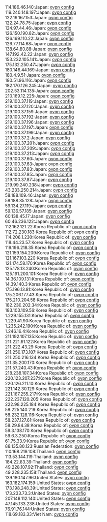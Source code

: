 114.186.46.140:Japan: [ovpn config](vpn/114_186_46_140.ovpn)  
119.240.148.197:Japan: [ovpn config](vpn/119_240_148_197.ovpn)  
122.19.167.153:Japan: [ovpn config](vpn/122_19_167_153.ovpn)  
122.24.78.75:Japan: [ovpn config](vpn/122_24_78_75.ovpn)  
124.97.44.46:Japan: [ovpn config](vpn/124_97_44_46.ovpn)  
126.150.190.62:Japan: [ovpn config](vpn/126_150_190_62.ovpn)  
126.169.110.22:Japan: [ovpn config](vpn/126_169_110_22.ovpn)  
126.77.114.68:Japan: [ovpn config](vpn/126_77_114_68.ovpn)  
138.64.80.88:Japan: [ovpn config](vpn/138_64_80_88.ovpn)  
147.192.42.22:Japan: [ovpn config](vpn/147_192_42_22.ovpn)  
153.232.105.141:Japan: [ovpn config](vpn/153_232_105_141.ovpn)  
175.132.250.47:Japan: [ovpn config](vpn/175_132_250_47.ovpn)  
180.146.44.169:Japan: [ovpn config](vpn/180_146_44_169.ovpn)  
180.4.9.51:Japan: [ovpn config](vpn/180_4_9_51.ovpn)  
180.51.96.116:Japan: [ovpn config](vpn/180_51_96_116.ovpn)  
182.170.126.245:Japan: [ovpn config](vpn/182_170_126_245.ovpn)  
202.53.114.135:Japan: [ovpn config](vpn/202_53_114_135.ovpn)  
210.169.12.225:Japan: [ovpn config](vpn/210_169_12_225.ovpn)  
219.100.37.119:Japan: [ovpn config](vpn/219_100_37_119.ovpn)  
219.100.37.120:Japan: [ovpn config](vpn/219_100_37_120.ovpn)  
219.100.37.159:Japan: [ovpn config](vpn/219_100_37_159.ovpn)  
219.100.37.192:Japan: [ovpn config](vpn/219_100_37_192.ovpn)  
219.100.37.196:Japan: [ovpn config](vpn/219_100_37_196.ovpn)  
219.100.37.197:Japan: [ovpn config](vpn/219_100_37_197.ovpn)  
219.100.37.199:Japan: [ovpn config](vpn/219_100_37_199.ovpn)  
219.100.37.2:Japan: [ovpn config](vpn/219_100_37_2.ovpn)  
219.100.37.201:Japan: [ovpn config](vpn/219_100_37_201.ovpn)  
219.100.37.209:Japan: [ovpn config](vpn/219_100_37_209.ovpn)  
219.100.37.213:Japan: [ovpn config](vpn/219_100_37_213.ovpn)  
219.100.37.60:Japan: [ovpn config](vpn/219_100_37_60.ovpn)  
219.100.37.63:Japan: [ovpn config](vpn/219_100_37_63.ovpn)  
219.100.37.83:Japan: [ovpn config](vpn/219_100_37_83.ovpn)  
219.100.37.85:Japan: [ovpn config](vpn/219_100_37_85.ovpn)  
219.100.37.87:Japan: [ovpn config](vpn/219_100_37_87.ovpn)  
219.99.240.238:Japan: [ovpn config](vpn/219_99_240_238.ovpn)  
43.233.250.214:Japan: [ovpn config](vpn/43_233_250_214.ovpn)  
58.188.109.46:Japan: [ovpn config](vpn/58_188_109_46.ovpn)  
58.188.35.128:Japan: [ovpn config](vpn/58_188_35_128.ovpn)  
59.134.27.119:Japan: [ovpn config](vpn/59_134_27_119.ovpn)  
59.136.57.185:Japan: [ovpn config](vpn/59_136_57_185.ovpn)  
60.138.45.17:Japan: [ovpn config](vpn/60_138_45_17.ovpn)  
60.46.236.122:Japan: [ovpn config](vpn/60_46_236_122.ovpn)  
112.162.121.22:Korea Republic of: [ovpn config](vpn/112_162_121_22.ovpn)  
112.72.230.183:Korea Republic of: [ovpn config](vpn/112_72_230_183.ovpn)  
114.206.1.230:Korea Republic of: [ovpn config](vpn/114_206_1_230.ovpn)  
118.44.23.57:Korea Republic of: [ovpn config](vpn/118_44_23_57.ovpn)  
119.196.218.35:Korea Republic of: [ovpn config](vpn/119_196_218_35.ovpn)  
121.159.154.209:Korea Republic of: [ovpn config](vpn/121_159_154_209.ovpn)  
121.167.103.220:Korea Republic of: [ovpn config](vpn/121_167_103_220.ovpn)  
121.174.58.170:Korea Republic of: [ovpn config](vpn/121_174_58_170.ovpn)  
125.178.13.240:Korea Republic of: [ovpn config](vpn/125_178_13_240.ovpn)  
125.191.200.101:Korea Republic of: [ovpn config](vpn/125_191_200_101.ovpn)  
14.36.109.131:Korea Republic of: [ovpn config](vpn/14_36_109_131.ovpn)  
14.39.140.3:Korea Republic of: [ovpn config](vpn/14_39_140_3.ovpn)  
175.196.13.81:Korea Republic of: [ovpn config](vpn/175_196_13_81.ovpn)  
175.206.177.43:Korea Republic of: [ovpn config](vpn/175_206_177_43.ovpn)  
175.210.204.58:Korea Republic of: [ovpn config](vpn/175_210_204_58.ovpn)  
182.230.202.34:Korea Republic of: [ovpn config](vpn/182_230_202_34.ovpn)  
183.103.109.56:Korea Republic of: [ovpn config](vpn/183_103_109_56.ovpn)  
1.229.155.131:Korea Republic of: [ovpn config](vpn/1_229_155_131.ovpn)  
1.229.41.90:Korea Republic of: [ovpn config](vpn/1_229_41_90.ovpn)  
1.235.242.190:Korea Republic of: [ovpn config](vpn/1_235_242_190.ovpn)  
1.246.16.4:Korea Republic of: [ovpn config](vpn/1_246_16_4.ovpn)  
211.192.107.135:Korea Republic of: [ovpn config](vpn/211_192_107_135.ovpn)  
211.221.91.122:Korea Republic of: [ovpn config](vpn/211_221_91_122.ovpn)  
211.222.43.29:Korea Republic of: [ovpn config](vpn/211_222_43_29.ovpn)  
211.250.173.107:Korea Republic of: [ovpn config](vpn/211_250_173_107.ovpn)  
211.250.216.134:Korea Republic of: [ovpn config](vpn/211_250_216_134.ovpn)  
211.35.200.170:Korea Republic of: [ovpn config](vpn/211_35_200_170.ovpn)  
211.57.240.43:Korea Republic of: [ovpn config](vpn/211_57_240_43.ovpn)  
218.238.107.34:Korea Republic of: [ovpn config](vpn/218_238_107_34.ovpn)  
220.123.207.237:Korea Republic of: [ovpn config](vpn/220_123_207_237.ovpn)  
220.126.211.10:Korea Republic of: [ovpn config](vpn/220_126_211_10.ovpn)  
221.142.30.129:Korea Republic of: [ovpn config](vpn/221_142_30_129.ovpn)  
221.167.255.217:Korea Republic of: [ovpn config](vpn/221_167_255_217.ovpn)  
222.237.120.205:Korea Republic of: [ovpn config](vpn/222_237_120_205.ovpn)  
222.98.225.184:Korea Republic of: [ovpn config](vpn/222_98_225_184.ovpn)  
58.225.140.219:Korea Republic of: [ovpn config](vpn/58_225_140_219.ovpn)  
58.232.128.116:Korea Republic of: [ovpn config](vpn/58_232_128_116.ovpn)  
58.237.127.61:Korea Republic of: [ovpn config](vpn/58_237_127_61.ovpn)  
58.29.84.38:Korea Republic of: [ovpn config](vpn/58_29_84_38.ovpn)  
59.3.138.170:Korea Republic of: [ovpn config](vpn/59_3_138_170.ovpn)  
59.6.3.250:Korea Republic of: [ovpn config](vpn/59_6_3_250.ovpn)  
61.75.33.9:Korea Republic of: [ovpn config](vpn/61_75_33_9.ovpn)  
88.135.80.123:Russian Federation: [ovpn config](vpn/88_135_80_123.ovpn)  
110.168.219.108:Thailand: [ovpn config](vpn/110_168_219_108.ovpn)  
113.53.144.119:Thailand: [ovpn config](vpn/113_53_144_119.ovpn)  
184.22.83.39:Thailand: [ovpn config](vpn/184_22_83_39.ovpn)  
49.228.107.92:Thailand: [ovpn config](vpn/49_228_107_92.ovpn)  
49.228.235.158:Thailand: [ovpn config](vpn/49_228_235_158.ovpn)  
139.180.147.96:United States: [ovpn config](vpn/139_180_147_96.ovpn)  
163.182.174.159:United States: [ovpn config](vpn/163_182_174_159.ovpn)  
173.198.248.39:United States: [ovpn config](vpn/173_198_248_39.ovpn)  
173.233.73.3:United States: [ovpn config](vpn/173_233_73_3.ovpn)  
207.148.112.140:United States: [ovpn config](vpn/207_148_112_140.ovpn)  
47.145.133.238:United States: [ovpn config](vpn/47_145_133_238.ovpn)  
76.91.76.144:United States: [ovpn config](vpn/76_91_76_144.ovpn)  
118.69.183.33:Viet Nam: [ovpn config](vpn/118_69_183_33.ovpn)  
